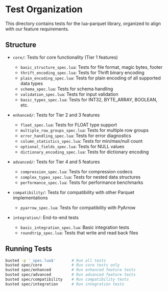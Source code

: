 # Test Organization

This directory contains tests for the lua-parquet library, organized to align with our feature requirements.

## Structure

- `core/`: Tests for core functionality (Tier 1 features)
  - `basic_structure_spec.lua`: Tests for file format, magic bytes, footer
  - `thrift_encoding_spec.lua`: Tests for Thrift binary encoding
  - `plain_encoding_spec.lua`: Tests for plain encoding of all supported data types
  - `schema_spec.lua`: Tests for schema handling
  - `validation_spec.lua`: Tests for input validation
  - `basic_types_spec.lua`: Tests for INT32, BYTE_ARRAY, BOOLEAN, etc.

- `enhanced/`: Tests for Tier 2 and 3 features
  - `float_spec.lua`: Tests for FLOAT type support
  - `multiple_row_groups_spec.lua`: Tests for multiple row groups
  - `error_handling_spec.lua`: Tests for error diagnostics
  - `column_statistics_spec.lua`: Tests for min/max/null count
  - `optional_fields_spec.lua`: Tests for NULL values
  - `dictionary_encoding_spec.lua`: Tests for dictionary encoding

- `advanced/`: Tests for Tier 4 and 5 features
  - `compression_spec.lua`: Tests for compression codecs
  - `complex_types_spec.lua`: Tests for nested data structures
  - `performance_spec.lua`: Tests for performance benchmarks

- `compatibility/`: Tests for compatibility with other Parquet implementations
  - `pyarrow_spec.lua`: Tests for compatibility with PyArrow

- `integration/`: End-to-end tests
  - `basic_integration_spec.lua`: Basic integration tests
  - `roundtrip_spec.lua`: Tests that write and read back files

## Running Tests

```bash
busted -p '_spec.lua$'       # Run all tests
busted spec/core             # Run core tests only
busted spec/enhanced         # Run enhanced feature tests
busted spec/advanced         # Run advanced feature tests
busted spec/compatibility    # Run compatibility tests
busted spec/integration      # Run integration tests
``` 